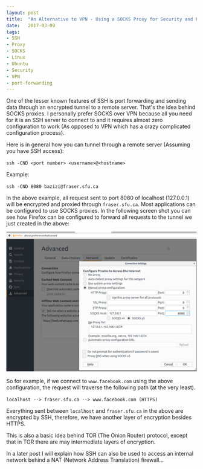 ```yaml
---
layout: post
title:  "An Alternative to VPN - Using a SOCKS Proxy for Security and Privacy"
date:   2017-03-09
tags:
- SSH
- Proxy
- SOCKS
- Linux
- Ubuntu
- Security
- VPN
- port-forwarding
---
```


One of the lesser known features of SSH is port forwarding and sending data through an encrypted tunnel to a remote server.
That's the idea behind SOCKS proxies. I personally prefer SOCKS over VPN
because all you need for it is an SSH server to connect to and it requires almost zero configuration to work
(As opposed to VPN which has a crazy complicated configuration process).

Here is in general how you can tunnel through a remote server (Assuming you have SSH access):

`ssh -CND <port number> <username>@<hostname>`

Example:

`ssh -CND 8080 bazizi@fraser.sfu.ca`

In the above example, all request sent to port 8080 of localhost (127.0.0.1) will be encrypted and proxied through `fraser.sfu.ca`.
Most applications can be configured to use SOCKS proxies. In the following screen shot you can see
how Firefox can be configured to forward all requests to the tunnel we just created in the above:

![image](/images/proxy_settings.png)

So for example, if we connect to `www.facebook.com` using the above configuration, the request will
traverse the following path (at the very least).

`localhost --> fraser.sfu.ca --> www.facebook.com (HTTPS)`

Everything sent between `localhost` and `fraser.sfu.ca` in the above are encrypted by SSH, therefore, we have another
layer of encryption besides HTTPS.

This is also a basic idea behind TOR (The Onion Router) protocol, except that in TOR there are may intermediate layers of encryption.

In a later post I will explain how SSH can also be used to access an internal network behind a NAT (Network Address Translation) firewall...
